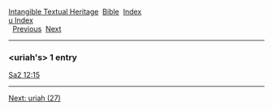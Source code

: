 [Intangible Textual Heritage](../../index)  [Bible](../index) 
[Index](index)   
[u Index](_u_)  
  [Previous](c12016)  [Next](c12018) 

------------------------------------------------------------------------

### &lt;uriah's&gt; 1 entry

[Sa2 12:15](../kjv/sa2012.htm#015)  

------------------------------------------------------------------------

[Next: uriah (27)](c12018)
